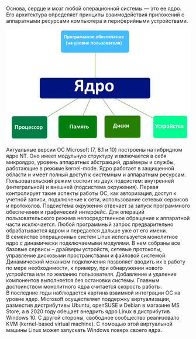 Основа, сердце и мозг любой операционной системы — это ее ядро. Его архитектура определяет принципы взаимодействия приложений с аппаратными ресурсами компьютера и периферийными устройствами.


![image9.png](./images/iadro-os_1.png)


Актуальные версии ОС Microsoft (7, 8.1 и 10) построены на гибридном ядре NT. Оно имеет модульную структуру и включается в себя микроядро, уровень аппаратных абстракций, драйверы и службы, работающие в режиме kernel-mode. Ядро работает в защищенной области и имеет полный доступ к системным и аппаратным ресурсам. Пользовательский режим состоит из двух подсистем: внутренней (интегральной) и внешней (подсистема окружения). Первая контролирует такие аспекты работы ОС, как авторизация, доступ к учетной записи, подключение к сети, использование сетевых сервисов и протоколов. Подсистема окружения отвечает за запуск программного обеспечения и графический интерфейс. Для операций пользовательского режима непосредственное обращение к аппаратной части исключается. Любой программный запрос предварительно обрабатывается ядром и передается дальше уже от его имени.  
В семействе операционных систем Linux используется монолитное ядро с динамически подключаемыми модулями. В нем собраны все базовые сервисы – драйверы устройств, сетевые протоколы, управление дисковыми пространствами и файловой системой. Динамический механизм подключения позволяет вводить их в работу по мере необходимости, к примеру, при обнаружении нового устройства или по желанию пользователя. Добавление и удаление компонентов выполняется без остановки системы. Главным достоинством монолитного ядра считается скорость работы.  
В последние годы наблюдается картина взаимной интеграции ОС на уровне ядер. Microsoft осуществляет поддержку виртуализации, разместив дистрибутивы Ubuntu, openSUSE и Debian в магазине MS Store, а в 2020 году обещает внедрить ядро Linux в дистрибутив Windows 10. С другой стороны, свободное сообщество реализовало KVM (kernel-based virtual machine). С помощью этой виртуальной машины Linux может запускать Windows поверх своего ядра.

